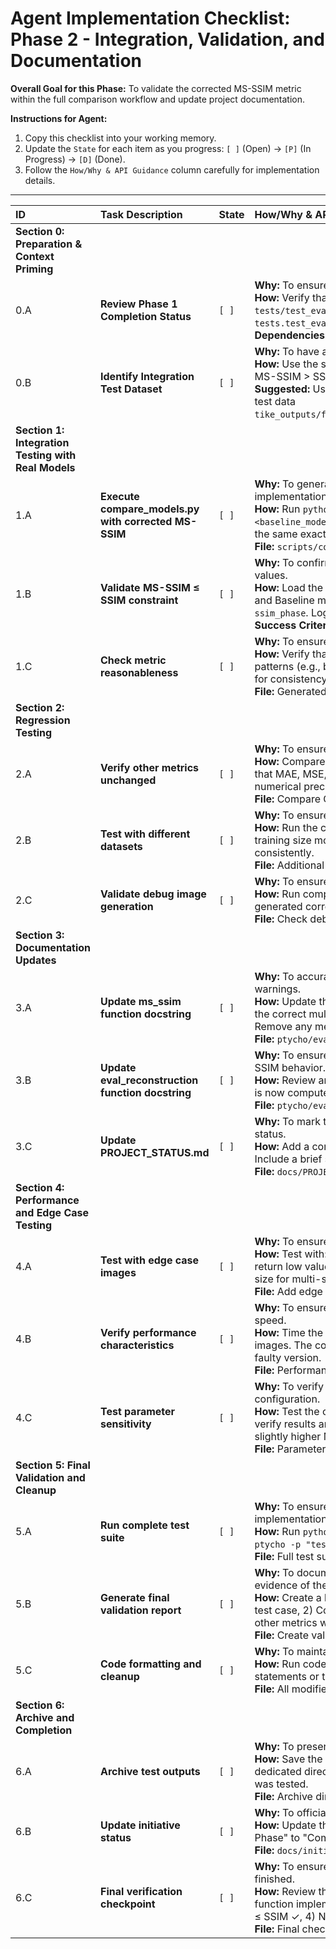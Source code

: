 # Agent Implementation Checklist: Phase 2 - Integration, Validation, and Documentation

**Overall Goal for this Phase:** To validate the corrected MS-SSIM metric within the full comparison workflow and update project documentation.

**Instructions for Agent:**
1. Copy this checklist into your working memory.
2. Update the `State` for each item as you progress: `[ ]` (Open) -> `[P]` (In Progress) -> `[D]` (Done).
3. Follow the `How/Why & API Guidance` column carefully for implementation details.

---

| ID | Task Description | State | How/Why & API Guidance |
| :-- | :-- | :-- | :-- |
| **Section 0: Preparation & Context Priming** |
| 0.A | **Review Phase 1 Completion Status** | `[ ]` | **Why:** To ensure Phase 1 deliverables are complete before starting integration. <br> **How:** Verify that `ptycho/evaluation.py` contains the corrected `ms_ssim` function and `tests/test_evaluation.py` exists with passing tests. Run `python -m unittest tests.test_evaluation` to confirm. <br> **Dependencies:** Phase 1 must be completed. |
| 0.B | **Identify Integration Test Dataset** | `[ ]` | **Why:** To have a consistent test case for validating the corrected MS-SSIM metrics. <br> **How:** Use the same dataset and model directories that previously produced the faulty MS-SSIM > SSIM results. Document the exact paths for reproducibility. <br> **Suggested:** Use models from `large_generalization_study_tike_test/train_1024/` with test data `tike_outputs/fly001_final_downsampled/fly001_final_downsampled_data_transposed.npz`. |
| **Section 1: Integration Testing with Real Models** |
| 1.A | **Execute compare_models.py with corrected MS-SSIM** | `[ ]` | **Why:** To generate new comparison metrics using the corrected MS-SSIM implementation. <br> **How:** Run `python scripts/compare_models.py --pinn_dir <pinn_model> --baseline_dir <baseline_model> --test_data <test_data> --output_dir ms_ssim_validation_test`. Use the same exact parameters as the original run that showed the bug. <br> **File:** `scripts/compare_models.py`. |
| 1.B | **Validate MS-SSIM ≤ SSIM constraint** | `[ ]` | **Why:** To confirm the primary bug is fixed - MS-SSIM values should never exceed SSIM values. <br> **How:** Load the generated `comparison_metrics.csv` and verify that for both PtychoPINN and Baseline models: `ms_ssim_amplitude <= ssim_amplitude` and `ms_ssim_phase <= ssim_phase`. Log any violations. <br> **Success Criteria:** All MS-SSIM values ≤ corresponding SSIM values. |
| 1.C | **Check metric reasonableness** | `[ ]` | **Why:** To ensure the corrected values are in expected ranges and make intuitive sense. <br> **How:** Verify that MS-SSIM values are in [0,1] range and that they follow expected patterns (e.g., better models should have higher MS-SSIM). Compare with other metrics for consistency. <br> **File:** Generated `comparison_metrics.csv`. |
| **Section 2: Regression Testing** |
| 2.A | **Verify other metrics unchanged** | `[ ]` | **Why:** To ensure the MS-SSIM fix didn't accidentally break other evaluation metrics. <br> **How:** Compare the new `comparison_metrics.csv` with the original faulty version. Verify that MAE, MSE, PSNR, SSIM, and FRC50 values are identical or very close (within numerical precision). Only MS-SSIM should have changed significantly. <br> **File:** Compare CSV files. |
| 2.B | **Test with different datasets** | `[ ]` | **Why:** To ensure the fix works across different image types and model configurations. <br> **How:** Run the comparison workflow on at least one additional dataset (e.g., different training size models or different test data). Verify MS-SSIM ≤ SSIM constraint holds consistently. <br> **File:** Additional test runs. |
| 2.C | **Validate debug image generation** | `[ ]` | **Why:** To ensure the corrected MS-SSIM works with debug visualization features. <br> **How:** Run comparison with `--save-debug-images` flag. Verify that debug images are generated correctly and no errors occur during MS-SSIM preprocessing visualization. <br> **File:** Check debug image outputs. |
| **Section 3: Documentation Updates** |
| 3.A | **Update ms_ssim function docstring** | `[ ]` | **Why:** To accurately document the corrected implementation and remove any outdated warnings. <br> **How:** Update the docstring in `ptycho/evaluation.py` for the `ms_ssim` function to describe the correct multi-scale algorithm, standard weights used, and expected behavior. Remove any mentions of "simplified" or "approximated" versions. <br> **File:** `ptycho/evaluation.py`. |
| 3.B | **Update eval_reconstruction function docstring** | `[ ]` | **Why:** To ensure the main evaluation function documentation reflects the corrected MS-SSIM behavior. <br> **How:** Review and update the docstring for `eval_reconstruction` to mention that MS-SSIM is now computed using the standard algorithm and will always be ≤ SSIM. <br> **File:** `ptycho/evaluation.py`. |
| 3.C | **Update PROJECT_STATUS.md** | `[ ]` | **Why:** To mark the MS-SSIM correction initiative as complete and update the project status. <br> **How:** Add a completion entry to `docs/PROJECT_STATUS.md` under the MS-SSIM initiative. Include a brief summary of what was fixed and reference the corrected implementation. <br> **File:** `docs/PROJECT_STATUS.md`. |
| **Section 4: Performance and Edge Case Testing** |
| 4.A | **Test with edge case images** | `[ ]` | **Why:** To ensure the corrected MS-SSIM handles edge cases robustly. <br> **How:** Test with: 1) Identical images (should return ≈1.0), 2) Very different images (should return low values), 3) Images with uniform regions, 4) Very small images (near minimum size for multi-scale processing). <br> **File:** Add edge case tests to `tests/test_evaluation.py` or run manual tests. |
| 4.B | **Verify performance characteristics** | `[ ]` | **Why:** To ensure the corrected implementation doesn't significantly impact evaluation speed. <br> **How:** Time the MS-SSIM computation before and after the fix using the same test images. The corrected version should be comparable in speed (within ~2x) to the original faulty version. <br> **File:** Performance measurement tests. |
| 4.C | **Test parameter sensitivity** | `[ ]` | **Why:** To verify the MS-SSIM is not overly sensitive to the sigma parameter or other configuration. <br> **How:** Test the corrected MS-SSIM with different `ms_ssim_sigma` values (0.5, 1.0, 2.0) and verify results are reasonable and monotonic. Higher sigma should generally produce slightly higher MS-SSIM values. <br> **File:** Parameter sensitivity tests. |
| **Section 5: Final Validation and Cleanup** |
| 5.A | **Run complete test suite** | `[ ]` | **Why:** To ensure the entire project test suite passes with the corrected MS-SSIM implementation. <br> **How:** Run `python -m unittest discover -s tests` and `python -m unittest discover -s ptycho -p "test_*.py"` to execute all project tests. All tests should pass. <br> **File:** Full test suite execution. |
| 5.B | **Generate final validation report** | `[ ]` | **Why:** To document the successful completion of the MS-SSIM correction and provide evidence of the fix. <br> **How:** Create a brief summary showing: 1) Before/after MS-SSIM values from the same test case, 2) Confirmation that MS-SSIM ≤ SSIM constraint is satisfied, 3) Evidence that other metrics were not affected. <br> **File:** Create validation summary document. |
| 5.C | **Code formatting and cleanup** | `[ ]` | **Why:** To maintain code quality and remove any temporary debugging code. <br> **How:** Run code formatters (black, ruff) on all modified files. Remove any debug print statements or temporary code added during development. Ensure consistent code style. <br> **File:** All modified files. |
| **Section 6: Archive and Completion** |
| 6.A | **Archive test outputs** | `[ ]` | **Why:** To preserve evidence of the successful fix for future reference. <br> **How:** Save the validation test outputs (comparison_metrics.csv, plots, debug images) to a dedicated directory like `ms_ssim_validation_outputs/`. Include a README explaining what was tested. <br> **File:** Archive directory creation. |
| 6.B | **Update initiative status** | `[ ]` | **Why:** To officially mark the MS-SSIM correction initiative as complete. <br> **How:** Update the status in `docs/initiatives/plan_ms_ssim_correction.md` from "Planning Phase" to "Completed". Add completion date and link to validation evidence. <br> **File:** `docs/initiatives/plan_ms_ssim_correction.md`. |
| 6.C | **Final verification checkpoint** | `[ ]` | **Why:** To ensure all deliverables are complete and the initiative can be considered finished. <br> **How:** Review the original success criteria from the R&D plan: 1) Corrected `ms_ssim` function implemented ✓, 2) Unit tests passing ✓, 3) Integration tests showing MS-SSIM ≤ SSIM ✓, 4) No regressions in other metrics ✓. <br> **File:** Final checklist review. |